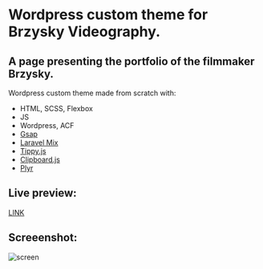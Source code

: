 ﻿# Wordpress custom theme for Brzysky Videography.
 ## A page presenting the portfolio of the filmmaker Brzysky.
 Wordpress custom theme made from scratch with:
 - HTML, SCSS, Flexbox
 - JS
 - Wordpress, ACF
 - [Gsap](https://greensock.com/gsap/)
 - [Laravel Mix](https://laravel-mix.com/)
 - [Tippy.js](https://tippyjs.bootcss.com/)
 - [Clipboard.js](https://clipboardjs.com/)
 - [Plyr](https://plyr.io/)

## Live preview:
[LINK](http://brzysky.kodukodu.com/)

## Screeenshot:
![screen](https://kodukodu.com/wp-content/uploads/2022/03/brzysky-videography-desktop-main.png)
